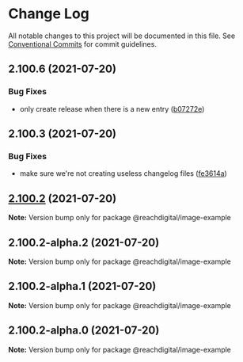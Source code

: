 # Change Log

All notable changes to this project will be documented in this file.
See [Conventional Commits](https://conventionalcommits.org) for commit guidelines.

## 2.100.6 (2021-07-20)


### Bug Fixes

* only create release when there is a new entry ([b07272e](https://github.com/ho-nl/m2-pwa/commit/b07272e4e74ee0bec3677e35ce3ee7e02231971a))





## 2.100.3 (2021-07-20)


### Bug Fixes

* make sure we're not creating useless changelog files ([fe3614a](https://github.com/ho-nl/m2-pwa/commit/fe3614a8480c7f1c68d673da2bb84805112a6643))





## [2.100.2](https://github.com/ho-nl/m2-pwa/compare/@reachdigital/image-example@2.100.2-alpha.2...@reachdigital/image-example@2.100.2) (2021-07-20)

**Note:** Version bump only for package @reachdigital/image-example





## 2.100.2-alpha.2 (2021-07-20)

**Note:** Version bump only for package @reachdigital/image-example





## 2.100.2-alpha.1 (2021-07-20)

**Note:** Version bump only for package @reachdigital/image-example





## 2.100.2-alpha.0 (2021-07-20)

**Note:** Version bump only for package @reachdigital/image-example
